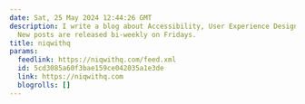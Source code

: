 ```yaml
---
date: Sat, 25 May 2024 12:44:26 GMT
description: I write a blog about Accessibility, User Experience Design & Productivity.
  New posts are released bi-weekly on Fridays.
title: niqwithq
params:
  feedlink: https://niqwithq.com/feed.xml
  id: 5cd3085a60f3bae159ce042035a1e3de
  link: https://niqwithq.com
  blogrolls: []
---
```

